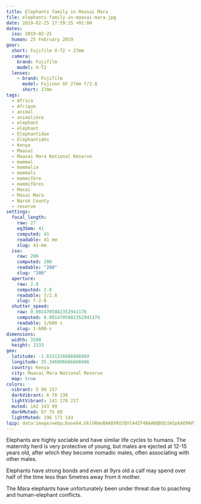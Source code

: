 ```yaml
---
title: Elephants family in Maasai Mara
file: elephants-family-in-maasai-mara.jpg
date: 2019-02-25 17:59:15 +01:00
dates:
  iso: 2019-02-25
  human: 25 February 2019
gear:
  short: Fujifilm X-T2 + 27mm
  camera:
    brand: Fujifilm
    model: X-T2
  lenses:
    - brand: Fujifilm
      model: Fujinon XF 27mm f/2.8
      short: 27mm
tags:
  - Africa
  - Afrique
  - animal
  - animalière
  - elephant
  - éléphant
  - Elephantidae
  - Éléphantidés
  - Kenya
  - Maasai
  - Maasai Mara National Reserve
  - mammal
  - mammalia
  - mammals
  - mammifère
  - mammifères
  - Masai
  - Masai Mara
  - Narok County
  - reserve
settings:
  focal_length:
    raw: 27
    eq35mm: 41
    computed: 41
    readable: 41 mm
    slug: 41-mm
  iso:
    raw: 200
    computed: 200
    readable: "200"
    slug: "200"
  aperture:
    raw: 2.8
    computed: 2.8
    readable: ƒ/2.8
    slug: f-2-8
  shutter_speed:
    raw: 0.0014705882352941176
    computed: 0.0014705882352941176
    readable: 1/680 s
    slug: 1-680-s
dimensions:
  width: 3500
  height: 2333
geo:
  latitude: -1.6331316666666669
  longitude: 35.346806666666666
  country: Kenya
  city: Maasai Mara National Reserve
  map: true
colors:
  vibrant: 5 99 157
  darkVibrant: 6 78 130
  lightVibrant: 141 178 217
  muted: 142 143 99
  darkMuted: 67 75 60
  lightMuted: 196 171 143
lqip: data:image/webp;base64,UklGRmoBAABXRUJQVlA4IF4BAABQDQCdASpkAEMAP3Gkxlk0v7EqL5acA/AuCWMtgApwK2AJGFTZeS2lRN5TCUupJWrnQPwWhzDgUr6kN5LsAeJv1yykw7PGCjY6O5e+V1FdapmHPl2CEWr1mXvz/QMvKIPoIXEPrKEp9AjA7CG38zdxKE74AP3OS4dxGNpeP2ygGMmGYZ4XkYgf4vAV2H/TRGXRhwcZtTzWsjlcKC6m8BsNtIPoibG7urmPzNNblucMp3XuKgrcdCX48diWXLV7PUO1oKYmFw1pmZYEdiMNNlVP2GKXPFIiNIXbcDkjLxKgbu+y1HSr7YugS2D59OCZspZfJTKc5mh+59kYnUcKLo0Xw5u2TKiOWoK0sQ3CMW5HAvIrVeOElEjSWXJyZYehFiNZK6bmMVvCZbx2bC/8qvV5L3YweHtR2EV00CWT1Hhde3IlosnSoThHRSgBpjiUI59/eHKEUPpHeSmLCywAAA==
---
```


Elephants are highly sociable and have similar life cycles to humans. The maternity herd is very protective of young, but males are ejected at 12-15 years old, after which they become nomadic males, often associating with other males.

Elephants have strong bonds and even at 9yrs old a calf may spend over half of the time less than 5metres away from it mother.

The Mara elephants have unfortunately been under threat due to poaching and human-elephant conflicts.
